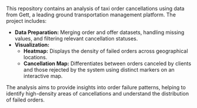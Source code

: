 This repository contains an analysis of taxi order cancellations using data from Gett, a leading ground transportation management platform. The project includes:

- **Data Preparation:** Merging order and offer datasets, handling missing values, and filtering relevant cancellation statuses.
- **Visualization:** 
  - **Heatmap:** Displays the density of failed orders across geographical locations.
  - **Cancellation Map:** Differentiates between orders canceled by clients and those rejected by the system using distinct markers on an interactive map.

The analysis aims to provide insights into order failure patterns, helping to identify high-density areas of cancellations and understand the distribution of failed orders.
